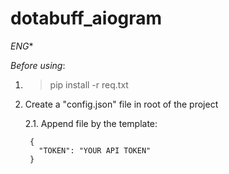 # dotabuff_aiogram

*ENG**

_Before using_:

1. >pip install -r req.txt

2. Create a "config.json" file in root of the project

    2.1. Append file by the template:

        {
          "TOKEN": "YOUR API TOKEN"
        }

